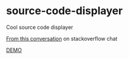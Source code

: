 # source-code-displayer
Cool source code displayer

[From this conversation](https://chat.stackoverflow.com/transcript/message/35728325#35728325) on stackoverflow chat

[DEMO](https://source-code-displayer.herokuapp.com/)
